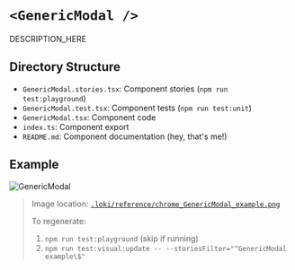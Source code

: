# `<GenericModal />`

DESCRIPTION_HERE

## Directory Structure

- `GenericModal.stories.tsx`: Component stories (`npm run test:playground`)
- `GenericModal.test.tsx`: Component tests (`npm run test:unit`)
- `GenericModal.tsx`: Component code
- `index.ts`: Component export
- `README.md`: Component documentation (hey, that's me!)

## Example

![GenericModal](../../../.loki/reference/chrome_GenericModal_example.png)

> Image location: [`.loki/reference/chrome_GenericModal_example.png`](../../../.loki/reference/chrome_GenericModal_example.png)
> 
> To regenerate: 
> 1. `npm run test:playground` (skip if running)
> 1. `npm run test:visual:update -- --storiesFilter="^GenericModal example\$"`
